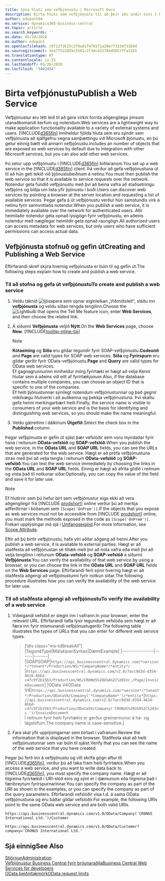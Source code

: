 ```yaml
---
title: Sýna hluti sem vefþjónustu | Microsoft Docs
description: Birta hluti sem vefþjónustu til að þeir séu undir eins í boði á Business Central.
author: edupont04
ms.service: dynamics365-business-central
ms.topic: article
ms.search.keywords: ''
ms.date: 05/19/2020
ms.author: edupont
ms.openlocfilehash: c9f12f2b15c379ad1f4765f1a20e773150f33b84
ms.sourcegitcommit: d4a77522859c5561c1f3dc43178d45657ffa31b5
ms.translationtype: HT
ms.contentlocale: is-IS
ms.lasthandoff: 05/26/2020
ms.locfileid: "3402454"
---
```

# <a name="publish-a-web-service"></a><span data-ttu-id="c9430-103">Birta vefþjónustu</span><span class="sxs-lookup"><span data-stu-id="c9430-103">Publish a Web Service</span></span>

<span data-ttu-id="c9430-104">Vefþjónustur eru létt leið til að gera virkni forrita aðgengilega ýmsum utanaðkomandi kerfum og notendum.</span><span class="sxs-lookup"><span data-stu-id="c9430-104">Web services are a lightweight way to make application functionality available to a variety of external systems and users.</span></span> [!INCLUDE[d365fin](includes/d365fin_md.md)] <span data-ttu-id="c9430-105">inniheldur fjölda hluta sem eru sýndir sem vefþjónusta að sjálfgefnu vegna samþættingu við Microsoft þjónustu, en þú getur einnig bætt við annarri vefþjónustu.</span><span class="sxs-lookup"><span data-stu-id="c9430-105">includes an number of objects that are exposed as web services by default due to integration with other Microsoft services, but you can also add other web services.</span></span>  

<span data-ttu-id="c9430-106">Þú setur upp vefþjónustu í [!INCLUDE[d365fin](includes/d365fin_md.md)] biðlaranum.</span><span class="sxs-lookup"><span data-stu-id="c9430-106">You set up a web service in the [!INCLUDE[d365fin](includes/d365fin_md.md)] client.</span></span> <span data-ttu-id="c9430-107">Þá verður að gefa vefþjónustuna út til að hún geti tekið við þjónustubeiðnum á netinu.</span><span class="sxs-lookup"><span data-stu-id="c9430-107">You must then publish the web service so that it is available to service requests over the network.</span></span> <span data-ttu-id="c9430-108">Notendur geta fundið vefþjónustu með því að beina vafra að staðsetningu vefþjóns og biðja um lista yfir þjónustu í boði.</span><span class="sxs-lookup"><span data-stu-id="c9430-108">Users can discover web services by pointing a browser at the server location and requesting a list of available services.</span></span> <span data-ttu-id="c9430-109">Þegar gefa á út vefþjónustu verður hún samstundis virk á netinu fyrir sannvottaða notendur.</span><span class="sxs-lookup"><span data-stu-id="c9430-109">When you publish a web service, it is immediately available over the network for authenticated users.</span></span> <span data-ttu-id="c9430-110">Allir heimilaðir notendur geta opnað lýsigögn fyrir vefþjónustu, en aðeins notendur með nægilegar heimildir geta opnað raungögn.</span><span class="sxs-lookup"><span data-stu-id="c9430-110">All authorized users can access metadata for web services, but only users who have sufficient permissions can access actual data.</span></span>

## <a name="creating-and-publishing-a-web-service"></a><span data-ttu-id="c9430-111">Vefþjónusta stofnuð og gefin út</span><span class="sxs-lookup"><span data-stu-id="c9430-111">Creating and Publishing a Web Service</span></span>

<span data-ttu-id="c9430-112">Eftirfarandi skref skýra hvernig vefþjónusta er búin til og gefin út.</span><span class="sxs-lookup"><span data-stu-id="c9430-112">The following steps explain how to create and publish a web service.</span></span>  

### <a name="to-create-and-publish-a-web-service"></a><span data-ttu-id="c9430-113">Til að stofna og gefa út vefþjónustu</span><span class="sxs-lookup"><span data-stu-id="c9430-113">To create and publish a web service</span></span>  

1. <span data-ttu-id="c9430-114">Veldu táknið ![ljósapera sem opnar eiginleikan „Viðmótsleit“](media/ui-search/search_small.png "Segðu mér hvað þú vilt gera"), sláðu inn **vefþjónusta** og veldu síðan tengda tengilinn.</span><span class="sxs-lookup"><span data-stu-id="c9430-114">Choose the ![Lightbulb that opens the Tell Me feature](media/ui-search/search_small.png "Tell me what you want to do") icon, enter **Web Services**, and then choose the related link.</span></span>  
2. <span data-ttu-id="c9430-115">Á síðunni **Vefþjónusta** veljið **Nýtt**.</span><span class="sxs-lookup"><span data-stu-id="c9430-115">On the **Web Services** page, choose **New**.</span></span> [!INCLUDE[tooltip-inline-tip](includes/tooltip-inline-tip_md.md)]  

    > [!NOTE]  
    > <span data-ttu-id="c9430-116">**Kótaeining** og **Síða** eru gildar tegundir fyrir SOAP-vefþjónustu.</span><span class="sxs-lookup"><span data-stu-id="c9430-116">**Codeunit** and **Page** are valid types for SOAP web services.</span></span> <span data-ttu-id="c9430-117">**Síða** og **Fyrirspurn** eru gildar gerðir fyrir OData-vefþjónustu.</span><span class="sxs-lookup"><span data-stu-id="c9430-117">**Page** and **Query** are valid types for OData web services.</span></span>  
    > <span data-ttu-id="c9430-118">Ef gagnagrunnurinn inniheldur mörg fyrirtæki er hægt að velja Kenni hlutar sem á aðeins við eitt af fyrirtækjunum.</span><span class="sxs-lookup"><span data-stu-id="c9430-118">Also, if the database contains multiple companies, you can choose an object ID that is specific to one of the companies.</span></span>  
    > <span data-ttu-id="c9430-119">Ef heiti þjónustunnar sýnilegt notendum vefþjónustunnar og það gegnir mikilvægu hlutverki í að auðkenna og þekkja vefþjónustuna. Því skaltu gefa henni merkingarbært heiti.</span><span class="sxs-lookup"><span data-stu-id="c9430-119">Finally, the service name is visible to consumers of your web service and is the basis for identifying and distinguishing web services, so you should make the name meaningful.</span></span>

3. <span data-ttu-id="c9430-120">Veldu gátreitinn í dálkinum **Útgefið**.</span><span class="sxs-lookup"><span data-stu-id="c9430-120">Select the check box in the **Published** column.</span></span>  

<span data-ttu-id="c9430-121">Þegar vefþjónusta er gefin út sjást þær vefslóðir sem voru myndaðar fyrir hana í reitunum **OData-vefslóð** og **SOAP-vefslóð**.</span><span class="sxs-lookup"><span data-stu-id="c9430-121">When you publish the web service, in the **OData URL** and **SOAP URL** fields, you can see the URLs that are generated for the web service.</span></span> <span data-ttu-id="c9430-122">Hægt er að prófa vefþjónustuna strax með því að velja tengla í reitunum **OData-vefslóð** og **SOAP-vefslóð**.</span><span class="sxs-lookup"><span data-stu-id="c9430-122">You can test the web service immediately by choosing the links in the **OData URL** and **SOAP URL** fields.</span></span> <span data-ttu-id="c9430-123">Einnig er hægt að afrita gildið í reitnum og vista það til notkunar síðar.</span><span class="sxs-lookup"><span data-stu-id="c9430-123">Optionally, you can copy the value of the field and save it for later use.</span></span>  

> [!NOTE]
> <span data-ttu-id="c9430-124">Ef hlutirnir sem þú hefur birt sem vefþjónustur eiga ekki að vera aðgengilegir frá [!INCLUDE [prodshort](includes/prodshort.md)] online verður þú að merkja aðferðirnar í kóðanum sem `[Scope('OnPrem')]`.</span><span class="sxs-lookup"><span data-stu-id="c9430-124">If the objects that you expose as web services must not be accessible from [!INCLUDE [prodshort](includes/prodshort.md)] online, you must mark the methods exposed in the code as `[Scope('OnPrem')]`.</span></span> <span data-ttu-id="c9430-125">Frekari upplýsingar má sjá í [Umfangseigind](/dynamics365/business-central/dev-itpro/developer/methods/devenv-scope-attribute).</span><span class="sxs-lookup"><span data-stu-id="c9430-125">For more information, see [Scope Attribute](/dynamics365/business-central/dev-itpro/developer/methods/devenv-scope-attribute).</span></span>

<span data-ttu-id="c9430-126">Eftir að þú birtir vefþjónustu, hafa ytri aðilar aðgang að henni.</span><span class="sxs-lookup"><span data-stu-id="c9430-126">After you publish a web service, it is available to external parties.</span></span> <span data-ttu-id="c9430-127">Hægt er að staðfesta að vefþjónustan sé tiltæk með því að nota vafra eða með því að velja tengilinn í reitunum **OData-vefslóð** og **SOAP-vefslóð** á síðunni **Vefþjónusta**.</span><span class="sxs-lookup"><span data-stu-id="c9430-127">You can verify the availability of that web service by using a browser, or you can choose the link in the **OData URL** and **SOAP URL** fields on the **Web Services** page.</span></span> <span data-ttu-id="c9430-128">Eftirfarandi ferli sýnir hvernig hægt er að staðfesta aðgengi að vefþjónustunni fyrir notkun síðar.</span><span class="sxs-lookup"><span data-stu-id="c9430-128">The following procedure illustrates how you can verify the availability of the web service for later use.</span></span>  

### <a name="to-verify-the-availability-of-a-web-service"></a><span data-ttu-id="c9430-129">Til að staðfesta aðgengi að vefþjónustu</span><span class="sxs-lookup"><span data-stu-id="c9430-129">To verify the availability of a web service</span></span>  

1. <span data-ttu-id="c9430-130">Viðeigandi vefslóð er slegin inn í vafrann.</span><span class="sxs-lookup"><span data-stu-id="c9430-130">In your browser, enter the relevant URL.</span></span> <span data-ttu-id="c9430-131">Eftirfarandi tafla lýsir tegundum vefslóða sem hægt er að færa inn fyrir mismunandi vefþjónustugerðir.</span><span class="sxs-lookup"><span data-stu-id="c9430-131">The following table illustrates the types of URLs that you can enter for different web service types.</span></span>  

    > [!div class="mx-tdBreakAll"]
    > |<span data-ttu-id="c9430-132">Tegund</span><span class="sxs-lookup"><span data-stu-id="c9430-132">Type</span></span>|<span data-ttu-id="c9430-133">Málskipan</span><span class="sxs-lookup"><span data-stu-id="c9430-133">Syntax</span></span>|<span data-ttu-id="c9430-134">Dæmi</span><span class="sxs-lookup"><span data-stu-id="c9430-134">Example</span></span>|
    > |----------------|------|-------|
    > |<span data-ttu-id="c9430-135">SOAP</span><span class="sxs-lookup"><span data-stu-id="c9430-135">SOAP</span></span>|`https://api.businesscentral.dynamics.com/*version*/*tenant*/Production/WS/*CompanyName*/*entity*/` |`https://api.businesscentral.dynamics.com/v2.0/7acc9d3d-d354-4616-8bbd-c4fc9f2b15b3/Production/WS/CRONUS%20USA%2C%20Inc./Page/InvoiceDocument`|
    > |<span data-ttu-id="c9430-136">OData V4</span><span class="sxs-lookup"><span data-stu-id="c9430-136">OData V4</span></span>|`https://api.businesscentral.dynamics.com/*version*/*tenant*/Production/ODataV4/Company('*CompanyName*')/*entity*`|`https://api.businesscentral.dynamics.com/v2.0/7acc9d3d-d354-4616-8bbd-c4fc9f2b15b3/Production/ODataV4/Company('CRONUS%20USA%2C%20Inc.')/InvoiceDocument`<br/>    <span data-ttu-id="c9430-137">Í reitnum fyrir heiti fyrirtækis er gerður greinarmunur á há- og lágstöfum.</span><span class="sxs-lookup"><span data-stu-id="c9430-137">The company name is case-sensitive.</span></span>|

2. <span data-ttu-id="c9430-138">Fara skal yfir upplýsingarnar sem birtast í vafranum.</span><span class="sxs-lookup"><span data-stu-id="c9430-138">Review the information that is displayed in the browser.</span></span> <span data-ttu-id="c9430-139">Staðfesta skal að heiti vefþjónustunnar sem var búin til sjáist.</span><span class="sxs-lookup"><span data-stu-id="c9430-139">Verify that you can see the name of the web service that you have created.</span></span>  

<span data-ttu-id="c9430-140">Þegar þú ferð inn á vefþjónustu og vilt skrifa gögn aftur til [!INCLUDE[d365fin](includes/d365fin_md.md)], verður þú að taka fram heiti fyrirtækis.</span><span class="sxs-lookup"><span data-stu-id="c9430-140">When you access a web service, and you want to write data back to [!INCLUDE[d365fin](includes/d365fin_md.md)], you must specify the company name.</span></span> <span data-ttu-id="c9430-141">Hægt er að tilgreina fyrirtækið í URI-slóð eins og sýnt er í dæmunum eða tilgreina það í færibreytum fyrirspurnarinnar.</span><span class="sxs-lookup"><span data-stu-id="c9430-141">You can specify the company as part of the URI as shown in the examples, or you can specify the company as part of the query parameters.</span></span> <span data-ttu-id="c9430-142">Eftirfarandi vefslóðir vísa t.d. á sama OData vefþjónustuna og eru báðar gildar vefslóðir.</span><span class="sxs-lookup"><span data-stu-id="c9430-142">For example, the following URIs point to the same OData web service and are both valid URIs.</span></span>  

```
https://api.businesscentral.dynamics.com/v1.0/OData/Company('CRONUS International Ltd.')/Customer  
```

```
https://api.businesscentral.dynamics.com/v1.0/OData/Customer?company='CRONUS International Ltd.'  
```

## <a name="see-also"></a><span data-ttu-id="c9430-143">Sjá einnig</span><span class="sxs-lookup"><span data-stu-id="c9430-143">See Also</span></span>

[<span data-ttu-id="c9430-144">Stjórnun</span><span class="sxs-lookup"><span data-stu-id="c9430-144">Administration</span></span>](admin-setup-and-administration.md)  
[<span data-ttu-id="c9430-145">Vefþjónustur Business Central fyrir þróunaraðila</span><span class="sxs-lookup"><span data-stu-id="c9430-145">Business Central Web Services for developers</span></span>](/dynamics365/business-central/dev-itpro/webservices/web-services)  
[<span data-ttu-id="c9430-146">OData beiðnitakmörk</span><span class="sxs-lookup"><span data-stu-id="c9430-146">OData request limits</span></span>](/dynamics365/business-central/dev-itpro/administration/operational-limits-online#ODataServices)  

